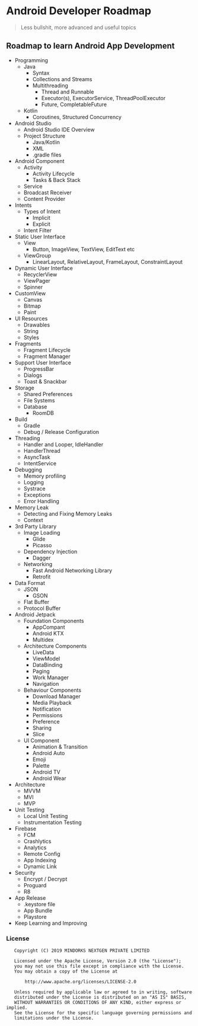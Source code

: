 # Android Developer Roadmap

> Less bullshit, more advanced and useful topics


## Roadmap to learn Android App Development
* Programming
   * Java
      * Syntax
      * Collections and Streams
      * Multithreading
         * Thread and Runnable
         * Executor(s), ExecutorService, ThreadPoolExecutor
         * Future, CompletableFuture
   * Kotlin
      * Coroutines, Structured Concurrency
* Android Studio
   * Android Studio IDE Overview
   * Project Structure
   	   * Java/Kotlin
   	   * XML
   	   * .gradle files
* Android Component
   * Activity
     * Activity Lifecycle
     * Tasks & Back Stack
   * Service
   * Broadcast Receiver
   * Content Provider
* Intents
   * Types of Intent
     * Implicit
     * Explicit
   * Intent Filter
* Static User Interface
  * View
      * Button, ImageView, TextView, EditText etc
  * ViewGroup
  	   * LinearLayout, RelativeLayout, FrameLayout, ConstraintLayout
* Dynamic User Interface
   * RecyclerView
   * ViewPager
   * Spinner
* CustomView
   * Canvas
   * Bitmap
   * Paint
* UI Resources
   * Drawables
   * String
   * Styles
* Fragments
   * Fragment Lifecycle
   * Fragment Manager
* Support User Interface
  * ProgressBar
  * Dialogs
  * Toast & Snackbar
* Storage
  * Shared Preferences
  * File Systems
  * Database
    * RoomDB
* Build
  * Gradle
  * Debug / Release Configuration
* Threading
  * Handler and Looper, IdleHandler
  * HandlerThread
  * AsyncTask
  * IntentService
* Debugging
  * Memory profiling
  * Logging
  * Systrace
  * Exceptions
  * Error Handling
* Memory Leak
  * Detecting and Fixing Memory Leaks
  * Context
* 3rd Party Library
  * Image Loading
     * Glide
     * Picasso
  * Dependency Injection
     * Dagger
  * Networking
     * Fast Android Networking Library
     * Retrofit
* Data Format
  * JSON
     * GSON
  * Flat Buffer
  * Protocol Buffer
* Android Jetpack
  * Foundation Components
     * AppCompant
     * Android KTX
     * Multidex
  * Architecture Components
     * LiveData
     * ViewModel
     * DataBinding
     * Paging
     * Work Manager
     * Navigation
  * Behaviour Components 
     * Download Manager
     * Media Playback
     * Notification
     * Permissions
     * Preference
     * Sharing
     * Slice
  * UI Component
     * Animation & Transition
     * Android Auto
     * Emoji
     * Palette
     * Android TV
     * Android Wear
* Architecture 
     * MVVM
     * MVI
     * MVP
* Unit Testing
  	 * Local Unit Testing
  	 * Instrumentation Testing
* Firebase
     * FCM
     * Crashlytics
     * Analytics
     * Remote Config
     * App Indexing
     * Dynamic Link
* Security
     * Encrypt / Decrypt
     * Proguard
     * R8
* App Release
     * .keystore file
     * App Bundle
     * Playstore
* Keep Learning and Improving


### License
```
   Copyright (C) 2019 MINDORKS NEXTGEN PRIVATE LIMITED

   Licensed under the Apache License, Version 2.0 (the "License");
   you may not use this file except in compliance with the License.
   You may obtain a copy of the License at

       http://www.apache.org/licenses/LICENSE-2.0

   Unless required by applicable law or agreed to in writing, software
   distributed under the License is distributed on an "AS IS" BASIS,
   WITHOUT WARRANTIES OR CONDITIONS OF ANY KIND, either express or implied.
   See the License for the specific language governing permissions and
   limitations under the License.
```

